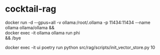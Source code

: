 # cocktail-rag


docker run -d --gpus=all -v ollama:/root/.ollama -p 11434:11434 --name ollama ollama/ollama && \
docker exec -it ollama ollama run phi \
&& /bye

docker exec -it ui poetry run python src/rag/scripts/init_vector_store.py 10